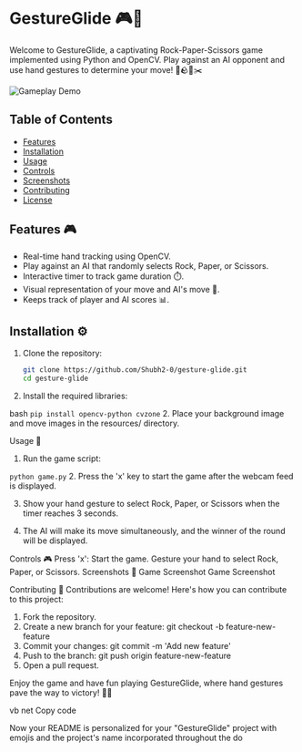 # GestureGlide 🎮👋

Welcome to GestureGlide, a captivating Rock-Paper-Scissors game implemented using Python and OpenCV. Play against an AI opponent and use hand gestures to determine your move! 🤖🪨📃✂️

![Gameplay Demo](demo.gif)

## Table of Contents

- [Features](#features)
- [Installation](#installation)
- [Usage](#usage)
- [Controls](#controls)
- [Screenshots](#screenshots)
- [Contributing](#contributing)
- [License](#license)

## Features 🎮

- Real-time hand tracking using OpenCV.
- Play against an AI that randomly selects Rock, Paper, or Scissors.
- Interactive timer to track game duration ⏱️.
- Visual representation of your move and AI's move 🤏.
- Keeps track of player and AI scores 📊.

## Installation ⚙️

1. Clone the repository:

   ```bash
   git clone https://github.com/Shubh2-0/gesture-glide.git
   cd gesture-glide

1. Install the required libraries:

bash
``
pip install opencv-python cvzone
``
2. Place your background image and move images in the resources/ directory.

Usage 🚀
1. Run the game script:

``
python game.py
``
2. Press the 'x' key to start the game after the webcam feed is displayed.

3. Show your hand gesture to select Rock, Paper, or Scissors when the timer reaches 3 seconds.

4. The AI will make its move simultaneously, and the winner of the round will be displayed.

Controls 🎮
Press 'x': Start the game.
Gesture your hand to select Rock, Paper, or Scissors.
Screenshots 📸
Game Screenshot
Game Screenshot

Contributing 🤝
Contributions are welcome! Here's how you can contribute to this project:

1. Fork the repository.
2. Create a new branch for your feature: git checkout -b feature-new-feature
3. Commit your changes: git commit -m 'Add new feature'
4. Push to the branch: git push origin feature-new-feature
5. Open a pull request.



Enjoy the game and have fun playing GestureGlide, where hand gestures pave the way to victory! 🎉👾

vb net
Copy code

Now your README is personalized for your "GestureGlide" project with emojis and the project's name incorporated throughout the do
